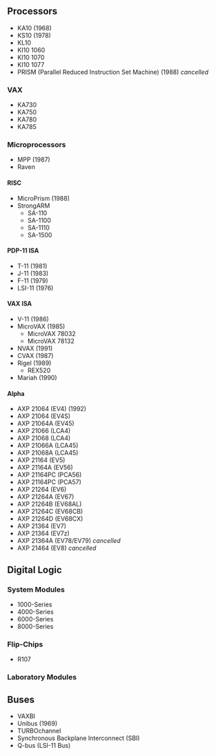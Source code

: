 ## Processors
- KA10 (1968)
- KS10 (1978)
- KL10
- KI10 1060
- KI10 1070
- KI10 1077
- PRISM (Parallel Reduced Instruction Set Machine) (1988) _cancelled_
### VAX
- KA730
- KA750
- KA780
- KA785
### Microprocessors
- MPP (1987)
- Raven
#### RISC
- MicroPrism (1988)
- StrongARM
  - SA-110
  - SA-1100
  - SA-1110
  - SA-1500
#### PDP-11 ISA
- T-11 (1981)
- J-11 (1983)
- F-11 (1979)
- LSI-11 (1976)
#### VAX ISA
- V-11 (1986)
- MicroVAX (1985)
  - MicroVAX 78032
  - MicroVAX 78132
- NVAX (1991)
- CVAX (1987)
- Rigel (1989)
  - REX520
- Mariah (1990)
#### Alpha
- AXP 21064 (EV4) (1992)
- AXP 21064 (EV4S)
- AXP 21064A (EV45)
- AXP 21066 (LCA4)
- AXP 21068 (LCA4)
- AXP 21066A (LCA45)
- AXP 21068A (LCA45)
- AXP 21164 (EV5)
- AXP 21164A (EV56)
- AXP 21164PC (PCA56)
- AXP 21164PC (PCA57)
- AXP 21264 (EV6)
- AXP 21264A (EV67)
- AXP 21264B (EV68AL)
- AXP 21264C (EV68CB)
- AXP 21264D (EV68CX)
- AXP 21364 (EV7)
- AXP 21364 (EV7z)
- AXP 21364A (EV78/EV79) _cancelled_
- AXP 21464 (EV8) _cancelled_

## Digital Logic
### System Modules
- 1000-Series
- 4000-Series
- 6000-Series
- 8000-Series
### Flip-Chips
- R107
### Laboratory Modules

## Buses
- VAXBI
- Unibus (1969)
- TURBOchannel
- Synchronous Backplane Interconnect (SBI)
- Q-bus (LSI-11 Bus)
